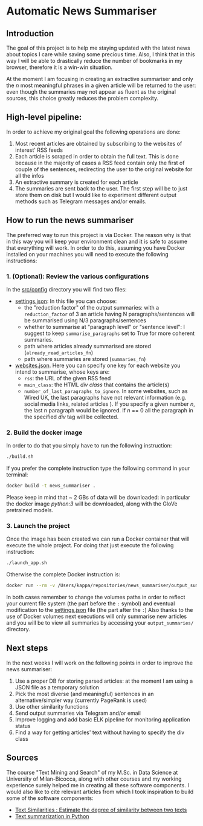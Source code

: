 # Automatic News Summariser
## Introduction

The goal of this project is to help me staying updated with the latest news about topics I care while saving some precious time. Also, I think that in this way I will be able to drastically reduce the number of bookmarks in my browser, therefore it is a win-win situation.

At the moment I am focusing in creating an extractive summariser and only the *n* most meaningful phrases in a given article will be returned to the user: even though the summaries may not appear as fluent as the original sources, this choice greatly reduces the problem complexity.

## High-level pipeline:
In order to achieve my original goal the following operations are done:

1. Most recent articles are obtained by subscribing to the websites of interest' RSS feeds
2. Each article is scraped in order to obtain the full text. This is done because in the majority of cases a RSS feed contain only the first of couple of the sentences, redirecting the user to the original website for all the infos
3. An extractive summary is created for each article
4. The summaries are sent back to the user. The first step will be to just store them on disk but I would like to experiment different output methods such as Telegram messages and/or emails.

## How to run the news summariser
The preferred way to run this project is via Docker. The reason why is that in this way you will keep your environment clean and it is safe to assume that everything will work. In order to do this, assuming you have Docker installed on your machines you will need to execute the following instructions:
### 1. (Optional): Review the various configurations
In the [src/config](src/config) directory you will find two files:
- [settings.json](src/config/settings.json): In this file you can choose:
    - the "reduction factor" of the output summaries: with a ```reduction_factor``` of 3 an article having N paragraphs/sentences will be summarised using N/3 paragraphs/sentences
    - whether to summarise at "paragraph level" or "sentence level": I suggest to keep ```summarise_paragraphs``` set to True for more coherent summaries.
    - path where articles already summarised are stored (```already_read_articles_fn```)
    - path where summaries are stored (```summaries_fn```)
- [websites.json](src/config/websites.json). Here you can specify one key for each website you intend to summarise, whose keys are:
    - ```rss```: the URL of the given RSS feed
    - ```main_class```: the HTML *div class* that contains the article(s)
    - ```number_of_last_paragraphs_to_ignore```. In some websites, such as Wired UK, the last paragraphs have not relevant information (e.g. social media links, related articles ).
        If you specify a given number *n*, the last n paragraph would be ignored. If *n* == 0 all the paragraph in the specified *div* tag will be collected.    
### 2. Build the docker image
In order to do that you simply have to run the following instruction:
```bash
./build.sh
```
If you prefer the complete instruction type the following command in your terminal:
```bash
docker build -t news_summariser .
```
Please keep in mind that ~ 2 GBs of data will be downloaded: in particular the docker image *python:3* will be downloaded, along with the GloVe pretrained models.

### 3. Launch the project

Once the image has been created we can run a Docker container that will execute the whole project. For doing that just execute the following instruction:
```bash
./launch_app.sh
```
Otherwise the complete Docker instruction is: 
```bash
docker run --rm -v /Users/kappa/repositories/news_summariser/output_summaries:/news_summariser/output_summaries -v /Users/kappa/repositories/news_summariser/articles_db:/news_summariser/articles_db -v /Users/kappa/repositories/news_summariser/log:/news_summariser/log news_summariser
```
In both cases remember to change the volumes paths in order to reflect your current file system (the part before the ```:``` symbol) and eventual modification to the [settings.json](src/config/settings.json) file (the part after the ```:```)
Also thanks to the use of Docker volumes next executions will only summarise new articles and you will be to view all summaries by accessing your ```output_summaries/``` directory.

## Next steps

In the next weeks I will work on the following points in order to improve the news summariser:
1. Use a proper DB for storing parsed articles: at the moment I am using a JSON file as a temporary solution
2. Pick the most diverse (and meaningful) sentences in an alternative/simpler way (currently PageRank is used)
3. Use other similarity functions
4. Send output summaries via Telegram and/or email
4. Improve logging and add basic ELK pipeline for monitoring application status
5. Find a way for getting articles' text without having to specify the div class

## Sources

The course "Text Mining and Search" of my M.Sc. in Data Science at University of Milan-Bicocca, along with other courses and my working experience surely helped me in creating all these software components. I would also like to cite relevant articles from which I took inspiration to build some of the software components:
- [Text Similarities : Estimate the degree of similarity between two texts](https://medium.com/@adriensieg/text-similarities-da019229c894)
- [Text summarization in Python](https://towardsdatascience.com/text-summarization-in-python-3f5a25418606?gi=1d335d30c03d)
